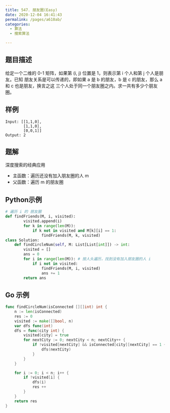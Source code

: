 ```yaml
---
title: 547. 朋友圈(Easy)
date: 2020-12-04 16:41:43
permalink: /pages/a610ab/
categories: 
  - 算法
  - 搜索算法

---
```


## 题目描述

给定一个二维的 0-1 矩阵，如果第 (i, j) 位置是 1，则表示第 i 个人和第 j 个人是朋友。已知 朋友关系是可以传递的，即如果 a 是 b 的朋友，b 是 c 的朋友，那么 a 和 c 也是朋友，换言之这 三个人处于同一个朋友圈之内。求一共有多少个朋友圈。

## 样例

```
Input: [[1,1,0],
        [1,1,0], 
        [0,0,1]] 
Output: 2
```

## 题解

深度搜索的经典应用

- 主函数：遍历还没有加入朋友圈的人 m
- 父函数：遍历 m 的朋友圈

## Python示例

```python
# 遍历 i 的 朋友圈
def findFriends(M, i, visited):
        visited.append(i)
        for k in range(len(M)):
            if k not in visited and M[k][i] == 1:
                findFriends(M, k, visited)
class Solution:
    def findCircleNum(self, M: List[List[int]]) -> int:    
        visited = []
        ans = 0
        for i in range(len(M)): # 按人头遍历，找到没有加入朋友圈的人 i 
            if i not in visited: 
                findFriends(M, i, visited) 
                ans += 1
        return ans
```

## Go 示例

```go
func findCircleNum(isConnected [][]int) int {
    n := len(isConnected)
    res := 0
    visited := make([]bool, n)
    var dfs func(int) 
    dfs = func(city int) {
        visited[city] = true
        for nextCity := 0; nextCity < n; nextCity++ {
            if !visited[nextCity] && isConnected[city][nextCity] == 1 {
                dfs(nextCity)
            }
        }
    }

    for i := 0; i < n; i++ {
        if !visited[i] {
            dfs(i)
            res ++
        }
    }
    return res
}
```

